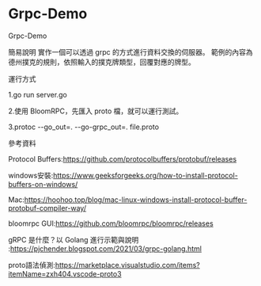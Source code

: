 # Grpc-Demo
Grpc-Demo

簡易說明
實作一個可以透過 grpc 的方式進行資料交換的伺服器。
範例的內容為德州撲克的規則，依照輸入的撲克牌類型，回覆對應的牌型。

運行方式

1.go run server.go

2.使用 BloomRPC，先匯入 proto 檔，就可以運行測試。

3.protoc --go_out=. --go-grpc_out=. file.proto

參考資料



Protocol Buffers:https://github.com/protocolbuffers/protobuf/releases

windows安裝:https://www.geeksforgeeks.org/how-to-install-protocol-buffers-on-windows/

Mac:https://hoohoo.top/blog/mac-linux-windows-install-protocol-buffer-protobuf-compiler-way/

bloomrpc GUI:https://github.com/bloomrpc/bloomrpc/releases

gRPC 是什麼？以 Golang 進行示範與說明 :https://pjchender.blogspot.com/2021/03/grpc-golang.html

proto語法偵測:https://marketplace.visualstudio.com/items?itemName=zxh404.vscode-proto3
